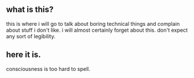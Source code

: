 ## what is this?
this is where i will go to talk about boring technical things and complain about stuff i don't like. i will almost certainly forget about this. don't expect any sort of legibility.

## here it is.
consciousness is too hard to spell.